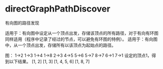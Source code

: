 # directGraphPathDiscover
有向图的路径发现

适用于：有向图中设定从一个顶点出发，存储该顶点的所有路径，对于有向有环图同样适用（程序中记录了经过的节点，可以避免有环图的特例）。
适用于：有向图中，从一个顶点出发，存储所有以该顶点为起始点的路径。

图：
1->2
1->3
1->4
1->8
2->3
4->5
5->6
5->7
8->7
6->1
7->1
设定的顶点1，得到以下结果。
[1, 2]
[1, 3]
[1, 4, 5, 6]
[1, 8, 7]
